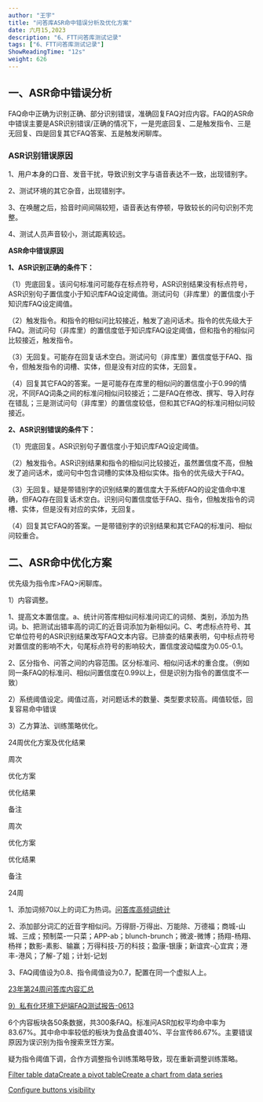 ```yaml
---
author: "王宇"
title: "问答库ASR命中错误分析及优化方案"
date: 六月15,2023
description: "6、FTT问答库测试记录"
tags: ["6、FTT问答库测试记录"]
ShowReadingTime: "12s"
weight: 626
---
```

**一、ASR命中错误分析**
---------------

FAQ命中正确为识别正确、部分识别错误，准确回复FAQ对应内容。FAQ的ASR命中错误主要是ASR识别错误/正确的情况下，一是兜底回复、二是触发指令、三是无回复、四是回复其它FAQ答案、五是触发闲聊库。

### **ASR识别错误原因**

1、用户本身的口音、发音干扰，导致识别文字与语音表达不一致，出现错别字。

2、测试环境的其它杂音，出现错别字。

3、在唤醒之后，拾音时间间隔较短，语音表达有停顿，导致较长的问句识别不完整。

4、测试人员声音较小，测试距离较远。

**ASR命中错误原因**

**1、ASR识别正确的条件下：**

（1）兜底回复。该问句标准问可能存在标点符号，ASR识别结果没有标点符号，ASR识别句子置信度小于知识库FAQ设定阈值。测试问句（非库里）的置信度小于知识库FAQ设定阈值。

（2）触发指令。和指令的相似问比较接近，触发了追问话术。指令的优先级大于FAQ。测试问句（非库里）的置信度低于知识库FAQ设定阈值，但和指令的相似问比较接近，触发指令。

（3）无回复。可能存在回复话术空白。测试问句（非库里）置信度低于FAQ、指令，但触发指令的词槽、实体，但是没有对应的实体，无回复。

（4）回复其它FAQ的答案。一是可能存在库里的相似问的置信度小于0.99的情况，不同FAQ词条之间的标准问相似问较接近；二是FAQ在修改、撰写、导入时存在错乱；三是测试问句（非库里）的置信度较低，但和其它FAQ的标准问相似问较接近。

**2、ASR识别错误的条件下：**

（1）兜底回复。ASR识别句子置信度小于知识库FAQ设定阈值。

（2）触发指令。ASR识别结果和指令的相似问比较接近，虽然置信度不高，但触发了追问话术，或问句中包含词槽的实体及相似实体。指令的优先级大于FAQ。

（3）无回复。疑是带错别字的识别结果的置信度大于系统FAQ的设定值命中准确，但FAQ存在回复话术空白。识别问句置信度低于FAQ、指令，但触发指令的词槽、实体，但是没有对应的实体，无回复。

（4）回复其它FAQ的答案。一是带错别字的识别结果和其它FAQ的标准问、相似问较重合。

**二、ASR命中优化方案**
---------------

优先级为指令库>FAQ>闲聊库。

1）内容调整。

1、提高文本置信度。a、统计问答库相似问标准问词汇的词频、类别，添加为热词。b、把测试出错率高的词汇的近音词添加为新相似问。C、考虑标点符号、其它单位符号的ASR识别结果改写FAQ文本内容。已排查的结果表明，句中标点符号对置信度的影响不大，句尾标点符号的影响较大，置信度波动幅度为0.05-0.1。

2、区分指令、问答之间的内容范围。区分标准问、相似问话术的重合度。（例如同一条FAQ的标准问、相似问置信度在0.99以上，但是识别为指令的置信度不一致）

2）系统阈值设定。阈值过高，对问题话术的数量、类型要求较高。阈值较低，回复容易命中错误

3）乙方算法、训练策略优化。

24周优化方案及优化结果

周次

优化方案

优化结果

备注

周次

优化方案

优化结果

备注

24周

1、添加词频70以上的词汇为热词。[问答库高频词统计](/pages/viewpage.action?pageId=101841968)

2、添加部分词汇的近音字相似问。万得厨-万得出、万能除、万德福；商城-山城、三成；预制菜-一只菜；APP-ab；blunch-brunch；微波-微博；扬翔-杨翔、杨祥；数影-素影、输赢；万得科技-万的科技；盈康-银康；新谊宾-心宜宾；港丰-港风；了解-了姐；计划-记划

3、FAQ阈值设为0.8、指令阈值设为0.7，配置在同一个虚拟人上。

  

[23年第24周问答库内容汇总](https://wiki.yingzi.com/pages/viewpage.action?pageId=97890504)

[9）私有化环境下炉端FAQ测试报告-0613](/pages/viewpage.action?pageId=105252542)

6个内容板块各50条数据，共300条FAQ。标准问ASR加权平均命中率为83.67%。其中命中率较低的板块为食品食谱40%、平台宣传86.67%。主要错误原因为误识别为指令搜索烹饪方案。

疑为指令阈值下调，合作方调整指令训练策略导致，现在重新调整训练策略。

  

  

  

  

  

  

[Filter table data]()[Create a pivot table](#)[Create a chart from data series](#)

[Configure buttons visibility](/users/tfac-settings.action)